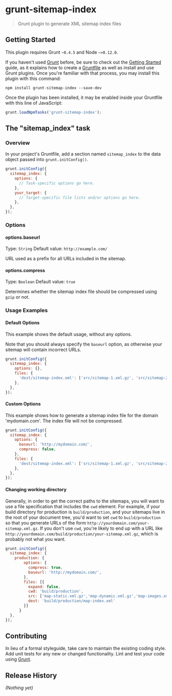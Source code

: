 # grunt-sitemap-index

> Grunt plugin to generate XML sitemap index files

## Getting Started
This plugin requires Grunt `~0.4.5` and Node `~>0.12.0`.

If you haven't used [Grunt](http://gruntjs.com/) before, be sure to check out the [Getting Started](http://gruntjs.com/getting-started) guide, as it explains how to create a [Gruntfile](http://gruntjs.com/sample-gruntfile) as well as install and use Grunt plugins. Once you're familiar with that process, you may install this plugin with this command:

```shell
npm install grunt-sitemap-index --save-dev
```

Once the plugin has been installed, it may be enabled inside your Gruntfile with this line of JavaScript:

```js
grunt.loadNpmTasks('grunt-sitemap-index');
```

## The "sitemap_index" task

### Overview
In your project's Gruntfile, add a section named `sitemap_index` to the data object passed into `grunt.initConfig()`.

```js
grunt.initConfig({
  sitemap_index: {
    options: {
      // Task-specific options go here.
    },
    your_target: {
      // Target-specific file lists and/or options go here.
    },
  },
});
```

### Options

#### options.baseurl
Type: `String`
Default value: `http://example.com/`

URL used as a prefix for all URLs included in the sitemap.

#### options.compress
Type: `Boolean`
Default value: `true`

Determines whether the sitemap index file should be compressed using `gzip` or not.

### Usage Examples

#### Default Options

This example shows the default usage, without any options.

Note that you should always specify the `baseurl` option, as otherwise your sitemap will contain incorrect URLs.

```js
grunt.initConfig({
  sitemap_index: {
    options: {},
    files: {
      'dest/sitemap-index.xml': ['src/sitemap-1.xml.gz', 'src/sitemap-2.xml.gz' ],
    },
  },
});
```

#### Custom Options

This example shows how to generate a sitemap index file for the domain 'mydomain.com'. The index file will not be compressed.
 
```js
grunt.initConfig({
  sitemap_index: {
    options: {
      baseurl: 'http://mydomain.com/',
      compress: false,
    },
    files: {
      'dest/sitemap-index.xml': ['src/sitemap-1.xml.gz', 'src/sitemap-2.xml.gz' ],
    },
  },
});
```
#### Changing working directory

Generally, in order to get the correct paths to the sitemaps, you will want to use a file specification that includes the `cwd` element. For example, if your build directory for production is `build/production`, and your sitemaps live in the root of your document tree, you'd want to set `cwd` to `build/production` so that you generate URLs of the form `http://yourdomain.com/your-sitemap.xml.gz`. If you don't use `cwd`, you're likely to end up with a URL like `http://yourdomain.com/build/production/your-sitemap.xml.gz`, which is probably not what you want.  
 
```js
grunt.initConfig({
  sitemap_index: {
    production: {
        options: {
          compress: true,
          baseurl: 'http://mydomain.com/',
        },
        files: [{
          expand: false,
          cwd: 'build/production',
          src: ['map-static.xml.gz','map-dynamic.xml.gz','map-images.xml.gz'],
          dest: 'build/production/map-index.xml'
        }]
      }
  },
});
```

## Contributing
In lieu of a formal styleguide, take care to maintain the existing coding style. Add unit tests for any new or changed functionality. Lint and test your code using [Grunt](http://gruntjs.com/).

## Release History
_(Nothing yet)_
